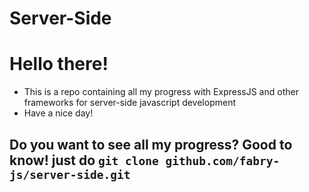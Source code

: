 # Server-Side

# Hello there!

* This is a repo containing all my progress with ExpressJS and other frameworks for server-side javascript development
* Have a nice day! 

## Do you want to see all my progress? Good to know! just do `git clone github.com/fabry-js/server-side.git`

